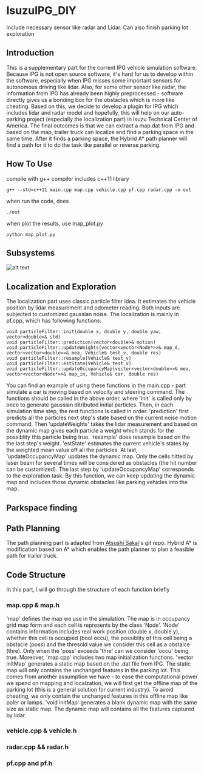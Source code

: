 # IsuzuIPG_DIY
Include necessary sensor like radar and Lidar. Can also finish parking lot exploration

## Introduction
This is a supplementary part for the current IPG vehicle simulation software. Because IPG is not open source software, it's hard for us to develop within the software, especially when IPG misses some important sensors for autonomous driving like lidar. Also, for some other sensor like radar, the information from IPG has already been highly preprocessed - software directly gives us a bonding box for the obstacles which is more like cheating. Based on this, we decide to develop a plugin for IPG which includes lidar and radar model and hopefully, this will help on our auto-parking project (especially the localization part) in Isuzu Technical Center of America.
The final outcomes is that we can extract a map.dat from IPG and based on the map, trailer truck can localize and find a parking space in the same time. After it finds a parking space, the Hybrid A* path planner will find a path for it to do the task like parallel or reverse parking.

## How To Use
compile with g++ compiler includes c++11 library
```
g++ --std=c++11 main.cpp map.cpp vehicle.cpp pf.cpp radar.cpp -o out
```
when run the code, does
```
./out
```
when plot the results, use map_plot.py
```
python map_plot.py
```

## Subsystems
![alt text](https://github.com/Scarabrine/IsuzuIPG_DIY/blob/master/image/localization.png)

## Localization and Exploration
The localization part uses classic particle filter idea. It estimates the vehicle position by lidar measurement and odometer reading. Both inputs are subjected to customized gaussian noise. The localization is mainly in pf.cpp, which has following functions:
```
void particleFilter::init(double x, double y, double yaw, vector<double>& std)
void particleFilter::prediction(vector<double>& motion)
void particleFilter::updateWeights(vector<vector<Node*>>& map_d, vector<vector<double>>& mea, Vehicle& test_v, double res)
void particleFilter::resample(Vehicle& test_v)
void particleFilter::estState(Vehicle& test_v)
void particleFilter::updateOccupancyMap(vector<vector<double>>& mea, vector<vector<Node*>>& map_in, Vehicle& car, double res)
```
You can find an example of using these functions in the main.cpp - part simulate a car is moving based on velocity and steering command. The functions should be called in the above order, where 'init' is called only by once to generate gaussian ditributed initial particles. Then, in each simulation time step, the rest functions is called in order. 'prediction' first predicts all the particles next step's state based on the current noise motion command. Then 'updateWeights' takes the lidar measurement and based on the dynamic map gives each particle a weight which stands for the possiblity this particle being true. 'resample' does resample based on the the last step's weight. 'estState' estimates the current vehicle's states by the weighted mean value off all the particles. At last, 'updateOccupancyMap' updates the dynamic map. Only the cells hitted by laser beam for several times will be considered as obstacles (the hit number can be customized). 
The last step by 'updateOccupancyMap' corresponds to the exploration task. By this function, we can keep updating the dynamic map and includes those dynamic obstacles like parking vehicles into the map.

## Parkspace finding

## Path Planning
The path planning part is adapted from [Atsushi Sakai](https://atsushisakai.github.io/HybridAStarTrailer/)'s git repo. Hybrid A* is modification based on A* which enables the path planner to plan a feasible path for trailer truck.

## Code Structure
In this part, I will go through the structure of each function briefly
### map.cpp & map.h
'map' defines the map we use in the simulation. The map is in occupancy grid map form and each cell is represents by the class 'Node'. 'Node' contains information includes real work position (double x, double y), whether this cell is occupied (bool occu), the possiblity of this cell being a obstacle (poss) and the thresold value we consider this cell as a obstalce (thre). Only when the 'poss' exceeds 'thre' can we consider 'occu' being true.
Moreover, 'map.cpp' includes two map initialization functions. 'vector<double> initMap' generates a static map based on the .dat file from IPG. The static map will only contains the unchanged features in the parking lot. This comes from another assumption we have - to ease the computational power we spend on mapping and localzation, we will first get the offline map of the parking lot (this is a general solution for current industry). To avoid cheating, we only contain the unchanged features in this offline map like poler or lamps. 'void initMap' generates a blank dynamic map with the same size as static map. The dynamic map will contains all the features captured by lidar.
  
### vehicle.cpp & vehicle.h

### radar.cpp && radar.h

### pf.cpp and pf.h
